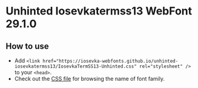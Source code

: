 # Unhinted Iosevkatermss13 WebFont 29.1.0

## How to use

- Add `<link href="https://iosevka-webfonts.github.io/unhinted-iosevkatermss13/IosevkaTermSS13-Unhinted.css" rel="stylesheet" />` to your `<head>`.
- Check out the [CSS file](./IosevkaTermSS13-Unhinted.css) for browsing the name of font family.
